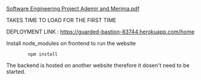
[Software Engineering Project Ademir and Merima.pdf](https://github.com/ademirson1g/OnlineFridge-Marketplace/files/8977206/Software.Engineering.Project.Ademir.and.Merima.pdf)

TAKES TIME TO LOAD FOR THE FIRST TIME

DEPLOYMENT LINK : https://guarded-bastion-83744.herokuapp.com/home

Install node_modules on frontend to run the website

            npm install
The backend is hosted on another website therefore it dosen't need to be started.
